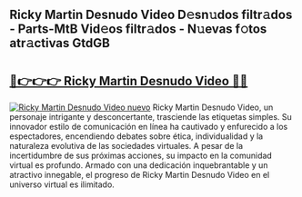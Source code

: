 ## Ricky Martin Desnudo Video D𝚎sn𝚞dos filtr𝚊dos - Parts-MtB Vid𝚎os filtr𝚊dos - N𝚞evas f𝚘tos atr𝚊ctivas GtdGB

# <h2><a href="http://mb8l5nx.tromn.icu/?c=Ricky+Martin+Desnudo+Video">🔗👉👉👉 Ricky Martin Desnudo Video 🔗🔗</a></h2>

[![Ricky Martin Desnudo Video nuevo](https://i.imgur.com/pEAQMta.gif)](http://mb8l5nx.tromn.icu/?c=Ricky+Martin+Desnudo+Video)
Ricky Martin Desnudo Video, un personaje intrigante y desconcertante, trasciende las etiquetas simples. Su innovador estilo de comunicación en línea ha cautivado y enfurecido a los espectadores, encendiendo debates sobre ética, individualidad y la naturaleza evolutiva de las sociedades virtuales. A pesar de la incertidumbre de sus próximas acciones, su impacto en la comunidad virtual es profundo. Armado con una dedicación inquebrantable y un atractivo innegable, el progreso de Ricky Martin Desnudo Video en el universo virtual es ilimitado.
